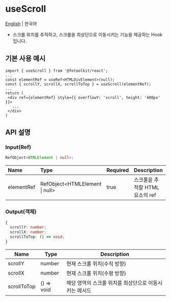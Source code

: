 # useScroll

[English](./useScroll.md) | 한국어

- 스크롤 위치를 추적하고, 스크롤을 최상단으로 이동시키는 기능을 제공하는 Hook입니다.

## 기본 사용 예시

```tsx
import { useScroll } from '@fetoolkit/react';
...
const elementRef = useRef<HTMLDivElement>(null);
const { scrollY, scrollX, scrollToTop } = useScroll(elementRef);
...
return (
 <div ref={elementRef} style={{ overflowY: 'scroll', height: '400px' }}>
   ...
 </div>
)
```

## API 설명

### Input(Ref)

```typescript
RefObject<HTMLElement | null>;
```

| Name       | Type                           | Required | Description                     |
| :--------- | :----------------------------- | :------- | :------------------------------ |
| elementRef | RefObject<HTMLElement \| null> | true     | 스크롤을 추적할 HTML 요소의 ref |

### Output(객체)

```typescript
{
  scrollY: number;
  scrollX: number;
  scrollToTop: () => void;
}
```

| Name        | Type       | Description                                            |
| ----------- | ---------- | ------------------------------------------------------ |
| scrollY     | number     | 현재 스크롤 위치(수직 방향)                            |
| scrollX     | number     | 현재 스크롤 위치(수평 방향)                            |
| scrollToTop | () => void | 해당 영역의 스크롤 위치를 최상단으로 이동시키는 메서드 |
